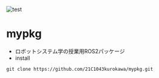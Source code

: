 ![test](https://github.com/21C1043kurokawa/robosys2022/actions/workflows/test.yml/badge.svg)
# mypkg
* ロボットシステム学の授業用ROS2パッケージ
* install
```
git clone https://github.com/21C1043kurokawa/mypkg.git
```

